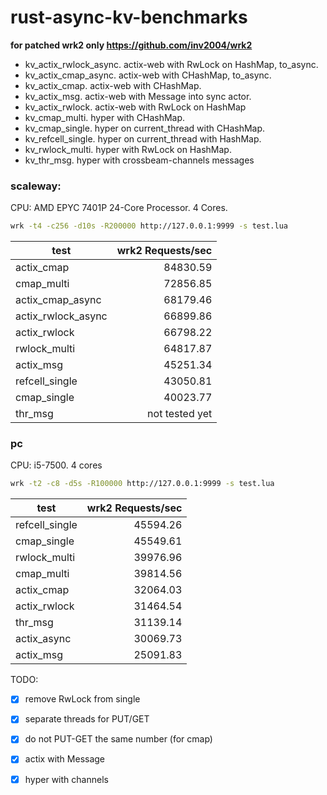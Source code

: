 # rust-async-kv-benchmarks

**for patched wrk2 only https://github.com/inv2004/wrk2**

- kv_actix_rwlock_async. actix-web with RwLock on HashMap, to_async.
- kv_actix_cmap_async. actix-web with CHashMap, to_async.
- kv_actix_cmap. actix-web with CHashMap.
- kv_actix_msg. actix-web with Message into sync actor.
- kv_actix_rwlock. actix-web with RwLock on HashMap
- kv_cmap_multi. hyper with CHashMap.
- kv_cmap_single. hyper on current_thread with CHashMap.
- kv_refcell_single. hyper on current_thread with HashMap.
- kv_rwlock_multi. hyper with RwLock on HashMap.
- kv_thr_msg. hyper with crossbeam-channels messages

### scaleway:
CPU: AMD EPYC 7401P 24-Core Processor. 4 Cores.

```bash
wrk -t4 -c256 -d10s -R200000 http://127.0.0.1:9999 -s test.lua
```

| test               | wrk2 Requests/sec |
| ------------------ | -------: |
| actix_cmap         | 84830.59 |
| cmap_multi         | 72856.85 |
| actix_cmap_async   | 68179.46 |
| actix_rwlock_async | 66899.86 |
| actix_rwlock       | 66798.22 |
| rwlock_multi       | 64817.87 |
| actix_msg          | 45251.34 |
| refcell_single     | 43050.81 |
| cmap_single        | 40023.77 |
| thr_msg            | not tested yet|

### pc
CPU: i5-7500. 4 cores

```bash
wrk -t2 -c8 -d5s -R100000 http://127.0.0.1:9999 -s test.lua
```

| test           | wrk2 Requests/sec | 
| -------------- | ----------------: |
| refcell_single | 45594.26          |
| cmap_single    | 45549.61          |
| rwlock_multi   | 39976.96          |
| cmap_multi     | 39814.56          |
| actix_cmap     | 32064.03          |
| actix_rwlock   | 31464.54          |
| thr_msg        | 31139.14          |
| actix_async    | 30069.73          |
| actix_msg      | 25091.83          |

TODO:
- [x] remove RwLock from single
- [x] separate threads for PUT/GET
- [x] do not PUT-GET the same number (for cmap)
- [x] actix with Message
- [x] hyper with channels


